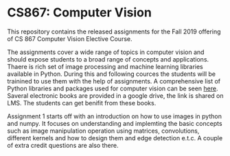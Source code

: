 # CS867: Computer Vision

This repository contains the released assignments for the Fall 2019 offering of CS 867 Computer Vision Elective Course. 

The assignments cover a wide range of topics in computer vision and should expose students to a broad range of concepts and applications. Thaere is rich set of image processing and machine learning libraries available in Python. During this and following cources the students will be trainined to use them with the help of assignments. A comprehensive list of Python libraries and packages used for computer vision can be seen [here](https://opensource.com/article/19/3/python-image-manipulation-tools). Saveral electronic books are provided in a google drive, the link is shared on LMS. The students can get benifit from these books. 

Assignment 1 starts off with an introduction on how to use images in python and numpy. It focuses on understanding and implemting the basic concepts such as image manipulation operation using matrices, convolutions, different kernels and how to design them and edge detection e.t.c. A couple of extra credit questions are also there.
